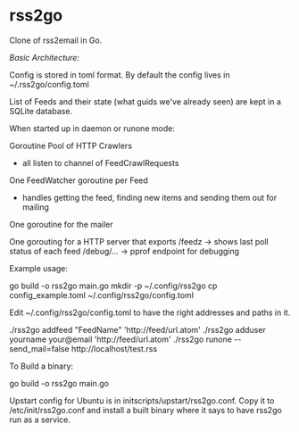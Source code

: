 rss2go
======

Clone of rss2email in Go.

*Basic Architecture:*

Config is stored in toml format.  By default the config lives in ~/.rss2go/config.toml

List of Feeds and their state (what guids we've already seen) are kept in a
SQLite database.


When started up in daemon or runone mode:

Goroutine Pool of HTTP Crawlers
- all listen to channel of FeedCrawlRequests

One FeedWatcher goroutine per Feed
- handles getting the feed, finding new items and sending them out for mailing

One goroutine for the mailer

One gorouting for a HTTP server that exports
/feedz -> shows last poll status of each feed 
/debug/... -> pprof endpoint for debugging

Example usage:

go build -o rss2go main.go
mkdir -p ~/.config/rss2go
cp config_example.toml ~/.config/rss2go/config.toml

Edit ~/.config/rss2go/config.toml to have the right addresses and paths in it.

./rss2go addfeed "FeedName" 'http://feed/url.atom'
./rss2go adduser yourname your@email 'http://feed/url.atom'
./rss2go runone --send_mail=false http://localhost/test.rss


To Build a binary:

go build -o rss2go main.go


Upstart config for Ubuntu is in initscripts/upstart/rss2go.conf.  Copy it to
/etc/init/rss2go.conf and install a built binary where it says to have rss2go
run as a service.
